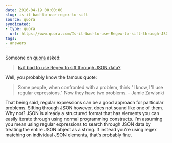 ```yaml
---
date: 2016-04-19 00:00:00
slug: is-it-bad-to-use-regex-to-sift
source: quora
syndicated:
- type: quora
  url: https://www.quora.com/Is-it-bad-to-use-Regex-to-sift-through-JSON-data/answer/Roy-Tang
tags:
- answers
---
```


Someone on [quora](https://quora.com) asked:

> [Is it bad to use Regex to sift through JSON data?](https://www.quora.com/Is-it-bad-to-use-Regex-to-sift-through-JSON-data/answer/Roy-Tang)


Well, you probably know the famous quote:</p><blockquote><p class="ui_qtext_para u-ltr u-text-align--start">Some people, when confronted with a problem, think "I know, I'll use regular expressions." Now they have two problems. - Jamie Zawisnki</p></blockquote><p class="ui_qtext_para u-ltr u-text-align--start">That being said, regular expressions can be a good approach for particular problems. Sifting through JSON however, does not sound like one of them. Why not? JSON is already a structured format that has elements you can easily iterate through using normal programming constructs. I'm assuming you mean using regular expressions to search through JSON data by treating the entire JSON object as a string. If instead you're using regex matching on individual JSON elements, that's probably fine.